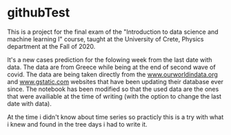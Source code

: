 # githubTest
This is a project for the final exam of the "Introduction to data science and machine learning I" course, taught at the University of Crete, Physics department at the Fall of 2020.

It's a new cases prediction for the folowing week from the last date with data.
The data are from Greece while being at the end of second wave of covid.
The data are being taken directly from the www.ourworldindata.org and www.gstatic.com websites that have been updating their database ever since.
The notebook has been modified so that the used data are the ones that were availiable at the time of writing (with the option to change the last date with data).

At the time i didn't know about time series so practicly this is a try with what i knew and found in the tree days i had to write it.
